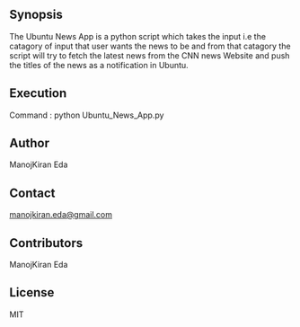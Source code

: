 ## Synopsis

The Ubuntu News App is a python script which takes the input i.e the catagory of input that user wants the news to be and from that catagory the script will try to fetch the latest news from the CNN news Website and push the titles of the news as a notification in Ubuntu.

## Execution

Command : python Ubuntu_News_App.py

## Author

ManojKiran Eda

## Contact

manojkiran.eda@gmail.com

## Contributors

ManojKiran Eda

## License

MIT

